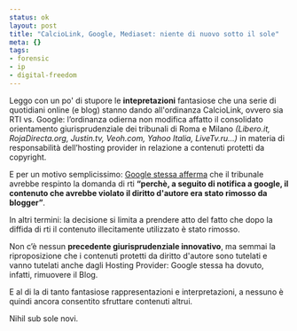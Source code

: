 ```yaml
--- 
status: ok
layout: post
title: "CalcioLink, Google, Mediaset: niente di nuovo sotto il sole"
meta: {}
tags: 
- forensic
- ip
- digital-freedom
---
```


Leggo con un po' di stupore le **intepretazioni** fantasiose che una serie di quotidiani online (e blog) stanno dando all'ordinanza CalcioLink, ovvero sia RTI vs. Google: l’ordinanza odierna non modifica affatto  il consolidato orientamento giurisprudenziale dei tribunali di Roma e Milano *(Libero.it, RojaDirecta.org, Justin.tv, Veoh.com, Yahoo Italia, LiveTv.ru...)* in materia di responsabilità dell’hosting provider in relazione a contenuti protetti da copyright.    

E per un motivo semplicissimo: [Google stessa afferma][1] che il tribunale avrebbe respinto la domanda di rti **“perchè, a seguito di notifica a google, il contenuto che avrebbe violato il diritto d'autore era stato rimosso da blogger”**.  

In altri termini: la decisione si limita a prendere atto del fatto che dopo la diffida di rti il contenuto illecitamente utilizzato è stato rimosso.  

Non c’è nessun **precedente giurisprudenziale innovativo**, ma semmai la riproposizione che i contenuti protetti da diritto d'autore sono tutelati e vanno tutelati anche dagli Hosting Provider: Google stessa ha dovuto, infatti, rimuovere il Blog.  

E al di la di tanto fantasiose rappresentazioni e interpretazioni, a nessuno è quindi ancora consentito sfruttare contenuti altrui.  
  
Nihil sub sole novi.

[1]: http://googlepolicyeurope.blogspot.com/2011/12/protecting-intermediaries-and-copyright.html